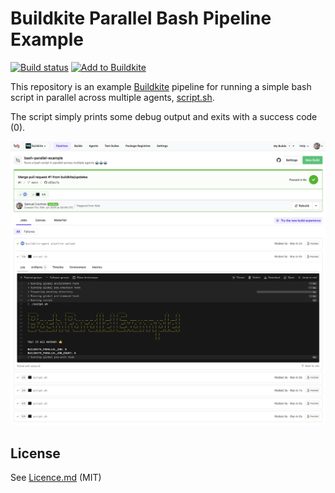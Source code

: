 # Buildkite Parallel Bash Pipeline Example

[![Build status](https://badge.buildkite.com/c265ae725b3643cc3434bbaec07c434c926df2bf3a96e18414.svg?branch=main)](https://buildkite.com/buildkite/bash-parallel-example)
[![Add to Buildkite](https://buildkite.com/button.svg)](https://buildkite.com/new)

This repository is an example [Buildkite](https://buildkite.com/) pipeline for running a simple bash script in parallel across multiple agents, [script.sh](script.sh).

The script simply prints some debug output and exits with a success code (0).

<a href="https://buildkite.com/buildkite/bash-parallel-example/builds/latest?branch=main"><img width="1503" alt="Screenshot of Buildkite parallel Bash example pipeline" src=".buildkite/screenshot.png" /></a>

## License

See [Licence.md](Licence.md) (MIT)

